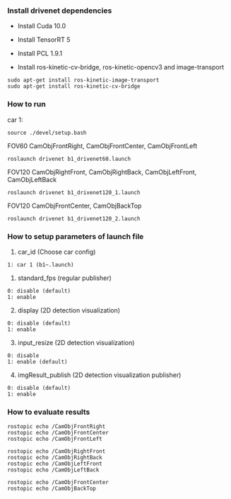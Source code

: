 ### Install drivenet dependencies

* Install Cuda 10.0
* Install TensorRT 5
* Install PCL 1.9.1

* Install ros-kinetic-cv-bridge, ros-kinetic-opencv3 and image-transport
```
sudo apt-get install ros-kinetic-image-transport
sudo apt-get install ros-kinetic-cv-bridge 
```

### How to run

car 1:

```
source ./devel/setup.bash
```

FOV60 CamObjFrontRight, CamObjFrontCenter, CamObjFrontLeft
```
roslaunch drivenet b1_drivenet60.launch
```

FOV120 CamObjRightFront, CamObjRightBack, CamObjLeftFront, CamObjLeftBack
```
roslaunch drivenet b1_drivenet120_1.launch 
```

FOV120 CamObjFrontCenter, CamObjBackTop
```
roslaunch drivenet b1_drivenet120_2.launch
```


### How to setup parameters of launch file 

1. car_id (Choose car config)
```
1: car 1 (b1~.launch)
```

1. standard_fps (regular publisher)
```
0: disable (default)
1: enable
```

2. display  (2D detection visualization)
```
0: disable (default)
1: enable
```

3. input_resize (2D detection visualization)
```
0: disable
1: enable (default)
```

4. imgResult_publish (2D detection visualization publisher)
```
0: disable (default)
1: enable
```

### How to evaluate results
```
rostopic echo /CamObjFrontRight
rostopic echo /CamObjFrontCenter
rostopic echo /CamObjFrontLeft

rostopic echo /CamObjRightFront
rostopic echo /CamObjRightBack
rostopic echo /CamObjLeftFront
rostopic echo /CamObjLeftBack

rostopic echo /CamObjFrontCenter
rostopic echo /CamObjBackTop
```

